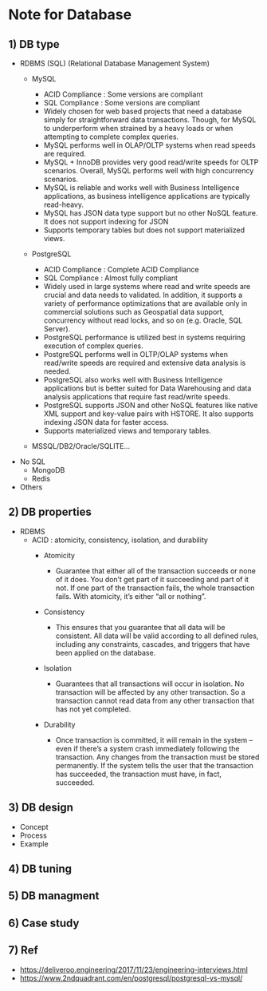 # Note for Database

## 1) DB type

- RDBMS (SQL) (Relational Database Management System)
	- MySQL 
		- ACID Compliance : Some versions are compliant
		- SQL Compliance : Some versions are compliant
		- Widely chosen for web based projects that need a database 
		  simply for straightforward data transactions. Though, for MySQL to underperform when strained by a heavy loads or when 
		  attempting to complete complex queries.
		- MySQL performs well in OLAP/OLTP systems when read speeds are required.
		- MySQL + InnoDB provides very good read/write speeds for OLTP 
		  scenarios. Overall, MySQL performs well with high concurrency scenarios.
		- MySQL is reliable and works well with Business Intelligence 
		  applications, as business intelligence applications are typically 
		  read-heavy.
		- MySQL has JSON data type support but no other NoSQL feature. It does 
		  not support indexing for JSON
		- Supports temporary tables but does not support materialized views.

	- PostgreSQL
		- ACID Compliance : Complete ACID Compliance
		- SQL Compliance  : Almost fully compliant
		- Widely used in large systems where read and write speeds are crucial 
		  and data needs to validated. In addition, it supports a variety of performance optimizations that are available only in commercial solutions such as Geospatial data support, concurrency without read locks, and so on (e.g. Oracle, SQL Server).
		- PostgreSQL performance is utilized best in systems requiring execution 
		  of complex queries.
		- PostgreSQL performs well in OLTP/OLAP systems when read/write speeds 
		  are required and extensive data analysis is needed.
		- PostgreSQL also works well with Business Intelligence applications but 
		  is better suited for Data Warehousing and data analysis applications 
		  that require fast read/write speeds.
		- PostgreSQL supports JSON and other NoSQL features like native XML 
		  support and key-value pairs with HSTORE. It also supports indexing 
		  JSON data for faster access.
		- Supports materialized views and temporary tables.

	- MSSQL/DB2/Oracle/SQLITE...
- No SQL
	- MongoDB
	- Redis
- Others

## 2) DB properties 

- RDBMS 
	- ACID : atomicity, consistency, isolation, and durability
		- Atomicity	
			- Guarantee that either all of the transaction succeeds or none of 
			  it does. You don’t get part of it succeeding and part of it not. If one part of the transaction fails, the whole transaction fails. With atomicity, it’s either “all or nothing”.

		- Consistency
			- This ensures that you guarantee that all data will be consistent. 
			  All data will be valid according to all defined rules, including any constraints, cascades, and triggers that have been applied on the database.
		
		- Isolation
			- Guarantees that all transactions will occur in isolation. No 
			  transaction will be affected by any other transaction. So a 
			  transaction cannot read data from any other transaction that has not yet completed.

		- Durability
			- Once transaction is committed, it will remain in the system – even 
			  if there’s a system crash immediately following the transaction. Any changes from the transaction must be stored permanently. If the system tells the user that the transaction has succeeded, the 
			  transaction must have, in fact, succeeded.

## 3) DB design 

- Concept 
- Process 
- Example 

## 4) DB tuning 

## 5) DB managment 

## 6) Case study 

## 7) Ref 
- https://deliveroo.engineering/2017/11/23/engineering-interviews.html
- https://www.2ndquadrant.com/en/postgresql/postgresql-vs-mysql/
